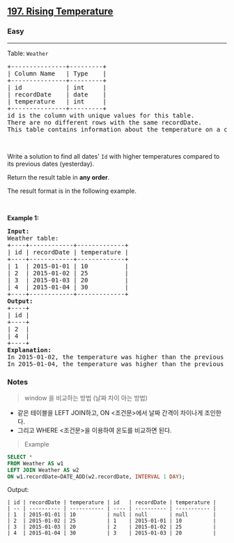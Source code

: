 <h2><a href="https://leetcode.com/problems/rising-temperature">197. Rising Temperature</a></h2><h3>Easy</h3><hr><p>Table: <code>Weather</code></p>

<pre>
+---------------+---------+
| Column Name   | Type    |
+---------------+---------+
| id            | int     |
| recordDate    | date    |
| temperature   | int     |
+---------------+---------+
id is the column with unique values for this table.
There are no different rows with the same recordDate.
This table contains information about the temperature on a certain day.
</pre>

<p>&nbsp;</p>

<p>Write a solution to find all dates&#39; <code>Id</code> with higher temperatures compared to its previous dates (yesterday).</p>

<p>Return the result table in <strong>any order</strong>.</p>

<p>The result format is in the following example.</p>

<p>&nbsp;</p>
<p><strong class="example">Example 1:</strong></p>

<pre>
<strong>Input:</strong> 
Weather table:
+----+------------+-------------+
| id | recordDate | temperature |
+----+------------+-------------+
| 1  | 2015-01-01 | 10          |
| 2  | 2015-01-02 | 25          |
| 3  | 2015-01-03 | 20          |
| 4  | 2015-01-04 | 30          |
+----+------------+-------------+
<strong>Output:</strong> 
+----+
| id |
+----+
| 2  |
| 4  |
+----+
<strong>Explanation:</strong> 
In 2015-01-02, the temperature was higher than the previous day (10 -&gt; 25).
In 2015-01-04, the temperature was higher than the previous day (20 -&gt; 30).
</pre>

### Notes
> window 을 비교하는 방법 (날짜 차이 아는 방법)

- 같은 테이블을 LEFT JOIN하고, ON <조건문>에서 날짜 간격이 차이나게 조인한다.
- 그리고 WHERE <조건문>을 이용하여 온도를 비교하면 된다.

> Example

```sql
SELECT *
FROM Weather AS w1
LEFT JOIN Weather AS w2
ON w1.recordDate=DATE_ADD(w2.recordDate, INTERVAL 1 DAY);
```
Output:
```text
| id | recordDate | temperature | id   | recordDate | temperature |
| -- | ---------- | ----------- | ---- | ---------- | ----------- |
| 1  | 2015-01-01 | 10          | null | null       | null        |
| 2  | 2015-01-02 | 25          | 1    | 2015-01-01 | 10          |
| 3  | 2015-01-03 | 20          | 2    | 2015-01-02 | 25          |
| 4  | 2015-01-04 | 30          | 3    | 2015-01-03 | 20          |
```
